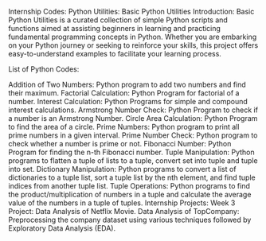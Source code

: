 Internship Codes:
Python Utilities: Basic Python Utilities
Introduction:
Basic Python Utilities is a curated collection of simple Python scripts and functions aimed at assisting beginners in learning and practicing fundamental programming concepts in Python. Whether you are embarking on your Python journey or seeking to reinforce your skills, this project offers easy-to-understand examples to facilitate your learning process.

List of Python Codes:

Addition of Two Numbers: Python program to add two numbers and find their maximum.
Factorial Calculation: Python Program for factorial of a number.
Interest Calculation: Python Programs for simple and compound interest calculations.
Armstrong Number Check: Python Program to check if a number is an Armstrong Number.
Circle Area Calculation: Python Program to find the area of a circle.
Prime Numbers: Python program to print all prime numbers in a given interval.
Prime Number Check: Python program to check whether a number is prime or not.
Fibonacci Number: Python Program for finding the n-th Fibonacci number.
Tuple Manipulation: Python programs to flatten a tuple of lists to a tuple, convert set into tuple and tuple into set.
Dictionary Manipulation: Python programs to convert a list of dictionaries to a tuple list, sort a tuple list by the nth element, and find tuple indices from another tuple list.
Tuple Operations: Python programs to find the product/multiplication of numbers in a tuple and calculate the average value of the numbers in a tuple of tuples.
Internship Projects:
Week 3 Project: Data Analysis of Netflix Movie.
Data Analysis of TopCompany: Preprocessing the company dataset using various techniques followed by Exploratory Data Analysis (EDA).


